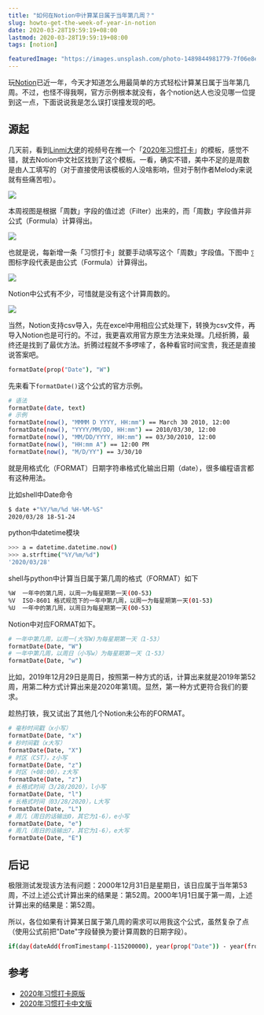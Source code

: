 ```yaml
---
title: "如何在Notion中计算某日属于当年第几周？"
slug: howto-get-the-week-of-year-in-notion
date: 2020-03-28T19:59:19+08:00
lastmod: 2020-03-28T19:59:19+08:00
tags: [notion]

featuredImage: "https://images.unsplash.com/photo-1489844981779-7f06e8e0fdbb?ixlib=rb-1.2.1&ixid=eyJhcHBfaWQiOjEyMDd9&auto=format&fit=crop&w=1189&q=80"
---
```


玩[Notion](https://www.notion.so/Notion-Official-83715d7703ee4b8699b5e659a4712dd8)已近一年，今天才知道怎么用最简单的方式轻松计算某日属于当年第几周。不过，也怪不得我啊，官方示例根本就没有，各个notion达人也没见哪一位提到这一点，下面说说我是怎么误打误撞发现的吧。


## 源起

几天前，看到[Linmi大佬](https://linmi.cc)的视频号在推一个「[2020年习惯打卡](https://www.notion.so/cnotion/2020-8fa0b3f42d2742c38440b3549de99b5b)」的模板，感觉不错，就去Notion中文社区找到了这个模板。一看，确实不错，美中不足的是周数是由人工填写的（对于直接使用该模板的人没啥影响，但对于制作者Melody来说就有些痛苦啦）。

![](https://ixwu.github.io/post-images/1585398195332.png)

本周视图是根据「周数」字段的值过滤（Filter）出来的，而「周数」字段值并非公式（Formula）计算得出。

![](https://ixwu.github.io/post-images/1585398214608.png)

也就是说，每新增一条「习惯打卡」就要手动填写这个「周数」字段值。下图中 `∑` 图标字段代表是由公式（Formula）计算得出。

![](https://ixwu.github.io/post-images/1585398269225.png)

Notion中公式有不少，可惜就是没有这个计算周数的。

![](https://ixwu.github.io/post-images/1585398229000.png)


当然，Notion支持csv导入，先在excel中用相应公式处理下，转换为csv文件，再导入Notion也是可行的。不过，我更喜欢用官方原生方法来处理。几经折腾，最终还是找到了最优方法。折腾过程就不多啰嗦了，各种看官时间宝贵，我还是直接说答案吧。

```bash
formatDate(prop("Date"), "W")
```

先来看下`formatDate()`这个公式的官方示例。

```bash
# 语法
formatDate(date, text)
# 示例
formatDate(now(), "MMMM D YYYY, HH:mm") == March 30 2010, 12:00
formatDate(now(), "YYYY/MM/DD, HH:mm") == 2010/03/30, 12:00
formatDate(now(), "MM/DD/YYYY, HH:mm") == 03/30/2010, 12:00
formatDate(now(), "HH:mm A") == 12:00 PM
formatDate(now(), "M/D/YY") == 3/30/10
```

就是用格式化（FORMAT）日期字符串格式化输出日期（date），很多编程语言都有这种用法。

比如shell中Date命令
```bash
$ date +"%Y/%m/%d %H-%M-%S"
2020/03/28 18-51-24
```

python中datetime模块

```bash
>>> a = datetime.datetime.now()
>>> a.strftime("%Y/%m/%d")
'2020/03/28'
```

shell与python中计算当日属于第几周的格式（FORMAT）如下

```bash
%W	一年中的第几周，以周一为每星期第一天(00-53)
%V	ISO-8601 格式规范下的一年中第几周，以周一为每星期第一天(01-53)
%U	一年中的第几周，以周日为每星期第一天(00-53)
```

Notion中对应FORMAT如下。

```bash
# 一年中第几周，以周一(大写W)为每星期第一天（1-53）
formatDate(Date, "W")
# 一年中第几周，以周日（小写w）为每星期第一天（1-53）
formatDate(Date, "w")
```

比如，2019年12月29日是周日，按照第一种方式的话，计算出来就是2019年第52周，用第二种方式计算出来是2020年第1周。显然，第一种方式更符合我们的要求。

趁热打铁，我又试出了其他几个Notion未公布的FORMAT。

```bash
# 毫秒时间戳（x小写）
formatDate(Date, "x")
# 秒时间戳（x大写）
formatDate(Date, "X")
# 时区（CST），z小写
formatDate(Date, "z")
# 时区（+08:00），z大写
formatDate(Date, "z")
# 长格式时间（3/28/2020），l小写
formatDate(Date, "l")
# 长格式时间（03/28/2020），L大写
formatDate(Date, "L")
# 周几（周日的话输出0，其它为1-6），e小写
formatDate(Date, "e")
# 周几（周日的话输出7，其它为1-6），e大写
formatDate(Date, "E")
```

## 后记

极限测试发现该方法有问题：2000年12月31日是星期日，该日应属于当年第53周，不过上述公式计算出来的结果是：第52周。2000年1月1日属于第一周，上述计算出来的结果是：第52周。

所以，各位如果有计算某日属于第几周的需求可以用我这个公式，虽然复杂了点（使用公式前把"Date"字段替换为要计算周数的日期字段）。

```bash
if(day(dateAdd(fromTimestamp(-115200000), year(prop("Date")) - year(fromTimestamp(-115200000)), "years")) != 0 and ceil(dateBetween(prop("Date"), dateSubtract(dateAdd(fromTimestamp(-115200000), year(prop("Date")) - year(fromTimestamp(-115200000)) - 1, "years"), day(dateAdd(fromTimestamp(-115200000), year(prop("Date")) - year(fromTimestamp(-115200000)) - 1, "years")), "days"), "days") / 7) == 53, 1, ceil(dateBetween(prop("Date"), dateSubtract(dateAdd(fromTimestamp(-115200000), year(prop("Date")) - year(fromTimestamp(-115200000)) - 1, "years"), day(dateAdd(fromTimestamp(-115200000), year(prop("Date")) - year(fromTimestamp(-115200000)) - 1, "years")), "days"), "days") / 7))
```

## 参考

- [2020年习惯打卡原版](https://www.notion.so/Habit-tracker-9bba62739d744103a1e7c4000d4b4251)
- [2020年习惯打卡中文版](https://www.notion.so/cnotion/2020-8fa0b3f42d2742c38440b3549de99b5b)

